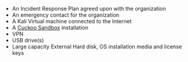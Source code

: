 
* An Incident Response Plan agreed upon with the organization
* An emergency contact for the organization
* A Kali Virtual machine connected to the Internet
* A [Cuckoo Sandbox](https://cuckoosandbox.org/) installation
* VPN
* USB drive(s)
* Large capacity External Hard disk, OS installation media and license keys
